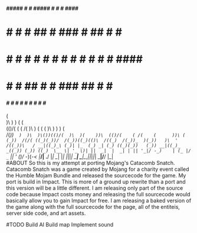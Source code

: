  #### ##### #   # #####   #   #   # ####  ##### 
#     #   # #  ##   #    ###  #  ## #   # #     
#     #   # # # #   #   # # # # # # ####  ####  
#     #   # ##  #   #    ###  ##  # #     #     
 #### #   # #   #   #     #   #   # #     ##### 


 (                                                                         
 )\ )              )  (                     (                              
(()/(       (   ( /(  )\ )  (   (      (    )\ )       )     )      (      
 /(_))`  )  )\  )\())(()/(  )\  )(    ))\  (()/(    ( /(    (      ))\ (   
(_))  /(/( ((_)(_))/  /(_))((_)(()\  /((_)  /(_))_  )(_))   )\  ' /((_))\  
/ __|((_)_\ (_)| |_  (_) _| (_) ((_)(_))   (_)) __|((_)_  _((_)) (_)) ((_) 
\__ \| '_ \)| ||  _|  |  _| | || '_|/ -_)    | (_ |/ _` || '  \()/ -_)(_-< 
|___/| .__/ |_| \__|  |_|   |_||_|  \___|     \___|\__,_||_|_|_| \___|/__/ 
     |_|                                                                  
#ABOUT
So this is my attempt at porting Mojang's Catacomb Snatch. Catacomb Snatch was a
game created by Mojang for a charity event called the Humble Mojam Bundle and
released the sourcecode for the game. My port is build in Impact. This is more of
a ground up rewrite than a port and this version will be a little different. I am
releasing only part of the source code because Impact costs money and releasing
the full sourcecode would basically allow you to gain Impact for free. I am
releasing a baked version of the game along with the full sourcecode for the page,
all of the entiteis, server side code, and art assets.

#TODO
Build AI
Build map
Implement sound